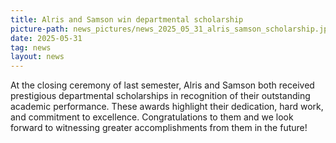 ```yaml
---
title: Alris and Samson win departmental scholarship
picture-path: news_pictures/news_2025_05_31_alris_samson_scholarship.jpg
date: 2025-05-31
tag: news
layout: news
---
```


At the closing ceremony of last semester, Alris and Samson both received prestigious departmental scholarships in recognition of their outstanding academic performance. These awards highlight their dedication, hard work, and commitment to excellence. Congratulations to them and we look forward to witnessing greater accomplishments from them in the future!